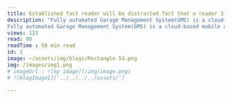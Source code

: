 ```yaml
---
title: Established fact reader will be distracted fact that a reader 3.
description: "Fully automated Garage Management System(GMS) is a cloud-based mobile and responsive web application for garage management with CMS.Fully automated Garage Management System(GMS) is a cloud-basedmobile and responsive web application for garage management with CMS.
Fully automated Garage Management System(GMS) is a cloud-based mobile and responsive web application for garage management with CMS.Fully automated Garage Management System(GMS) is a cloud-basedmobile and responsive web application for garage management with CMS"
views: 123
read: 90
readTime : 50 min read
id: 1
image: ~/assets/img/blogs/Rectangle 53.png
img: /images/img1.png
# imageUrl : ![my image](/img/image.png)
# ![blogImage1]('../../../../assets/')

---
```


<!-- import Image1 from "../../../assets/img/blogs/Rectangle 53.png"; -->

